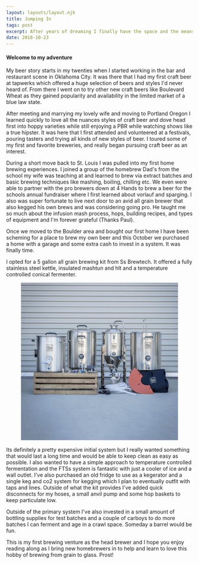 ```yaml
---
layout: layouts/layout.njk
title: Jumping In
tags: post
excerpt: After years of dreaming I finally have the space and the means to set up a home brewery. Here is bit of history and my initial jump into a build.
date: 2018-10-23
---
```


#### Welcome to my adventure

My beer story starts in my twenties when I started working in the bar and restaurant scene in Oklahoma City. 
It was there that I had my first craft beer at tapwerks which offered a huge selection of beers and styles I'd never heard of. From there I went on to try other new craft beers like Boulevard Wheat as they gained popularity and availability in the limited market of a blue law state. 

After meeting and marrying my lovely wife and moving to Portland Oregon I learned quickly to love all the nuances styles of craft beer and dove head first into hoppy varieties while still enjoying a PBR while watching shows like a true hipster. It was here that I first attended and volunteered at a festivals, pouring tasters and trying all kinds of new styles of beer. I toured some of my first and favorite breweries, and really began pursuing craft beer as an interest.

During a short move back to St. Louis I was pulled into my first home brewing experiences. I joined a group of the homebrew Dad's from the school my wife was teaching at and learned to brew via extract batches and basic brewing techniques like mashing, boiling, chilling etc. We even were able to partner with the pro brewers down at 4 Hands to brew a beer for the schools annual fundraiser where I first learned about vorlauf and sparging. I also was super fortunate to live next door to an avid all grain brewer that also kegged his own brews and was considering going pro. He taught me so much about the infusion mash process, hops, building recipes, and types of equipment and I'm forever grateful (Thanks Paul).

Once we moved to the Boulder area and bought our first home I have been scheming for a place to brew my own beer and this October we purchased a home with a garage and some extra cash to invest in a system. It was finally time. 

I opted for a 5 gallon all grain brewing kit from Ss Brewtech. It offered a fully stainless steel kettle, insulated mashtun and hlt and a temperature controlled conical fermenter. 

<figure class="post-image">
  <img alt="Ssbrewtech 5 gallon all grain" src="the-rig.png" />
</figure>

Its definitely a pretty expensive initial system but I really wanted something that would last a long time and would be able to keep clean as easy as possible. I also wanted to have a simple approach to temperature controlled fermentation and the FTSs system is fantastic with just a cooler of ice and a wall outlet. I've also purchased an old fridge to use as a kegerator and a single keg and co2 system for kegging which I plan to eventually outfit with taps and lines. Outside of what the kit provides I've added quick disconnects for my hoses, a small anvil pump and some hop baskets to keep particulate low. 

Outside of the primary system I've also invested in a small amount of bottling supplies for test batches and a couple of carboys to do more batches I can ferment and age in a crawl space. Someday a barrel would be fun.

This is my first brewing venture as the head brewer and I hope you enjoy reading along as I bring new homebrewers in to help and learn to love this hobby of brewing from grain to glass. Prost! 

